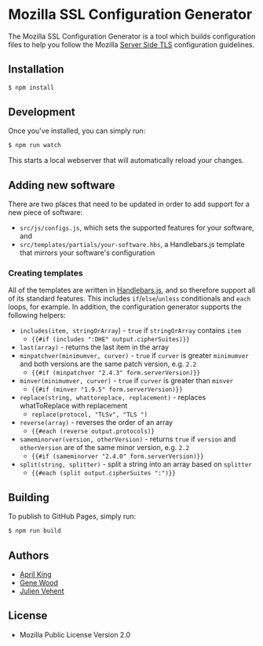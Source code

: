 # Mozilla SSL Configuration Generator

The Mozilla SSL Configuration Generator is a tool which builds configuration files to help you follow the Mozilla [Server Side TLS](https://wiki.mozilla.org/Security/Server_Side_TLS) configuration guidelines.

## Installation

```bash
$ npm install
```

## Development

Once you've installed, you can simply run:

```bash
$ npm run watch
```

This starts a local webserver that will automatically reload your changes.

## Adding new software

There are two places that need to be updated in order to add support for a new piece of software:

* `src/js/configs.js`, which sets the supported features for your software, and
* `src/templates/partials/your-software.hbs`, a Handlebars.js template that mirrors your software's configuration

### Creating templates

All of the templates are written in [Handlebars.js](https://handlebarsjs.com/), and so therefore support all of its standard features. This includes `if`/`else`/`unless` conditionals and `each` loops, for example. In addition, the configuration generator supports the following helpers:

- `includes(item, stringOrArray`) - `true` if `stringOrArray` contains `item`
  - `{{#if (includes ":DHE" output.cipherSuites)}}`
- `last(array)` - returns the last item in the array
- `minpatchver(minimumver, curver)` - `true` if `curver` is greater `minimumver` and both versions are the same patch version, e.g. `2.2`
  - `{{#if (minpatchver "2.4.3" form.serverVersion)}}`
- `minver(minimumver, curver)` - `true` if `curver` is greater than `minver`
  - `{{#if (minver "1.9.5" form.serverVersion)}}`
- `replace(string, whattoreplace, replacement)` - replaces whatToReplace with replacement
  - `replace(protocol, "TLSv", "TLS ")`
- `reverse(array)` - reverses the order of an array
  - `{{#each (reverse output.protocols)}`
- `sameminorver(version, otherVersion)` - returns `true` if `version` and `otherVersion` are of the same minor version, e.g. `2.2`
  - `{{#if (sameminorver "2.4.0" form.serverVersion)}}`
- `split(string, splitter)` - split a string into an array based on `splitter`
  - `{{#each (split output.cipherSuites ":")}}`

## Building

To publish to GitHub Pages, simply run:

```bash
$ npm run build
```

## Authors

* [April King](https://github.com/april)
* [Gene Wood](https://github.com/gene1wood)
* [Julien Vehent](https://github.com/jvehent)

## License

* Mozilla Public License Version 2.0
